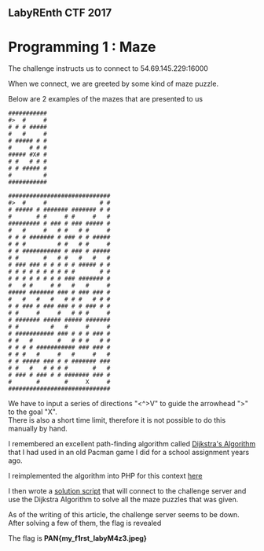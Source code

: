 ## LabyREnth CTF 2017
# Programming 1 : Maze

The challenge instructs us to connect to 54.69.145.229:16000

When we connect, we are greeted by some kind of maze puzzle.

Below are 2 examples of the mazes that are presented to us

```
###########
#>  #     #
# # # #####
#   #     #
# ##### # #
#     # # #
##### #X# #
# #   # # #
# # ##### #
#         #
###########

#############################
#>  #     #               # #
# ##### # ####### ####### # #
#       # #     # #     #   #
######### # ### # ### ##### #
#   #     #   # #   # #     #
# # # ####### # ### # # #####
# # #         # #   # #     #
# # ########### # ### # #####
# #       #   # #   #   #   #
# ### ### # # # # # ##### # #
# # # # # # # # # #       # #
# # # # # # # # ### ####### #
#   # #     # #   #   #     #
##### ####### ### # ### ### #
#   #   #   #   # # #   # # #
# # ### # ### ### # # ### # #
# #     #     #   # # #     #
# ####### ##### ##### #######
# #         #   #     #     #
# ########### ### # # # ### #
# #   #       #   # # #   # #
# # # # ########### ### ### #
# # #   #     #   #     #   #
# # ##### ### # # ####### ###
# #   #   # # # #       #   #
# ### # ### # # ####### ### #
#       #       #     X     #
#############################
```

We have to input a series of directions "<^>V" to guide the arrowhead ">" to the goal "X".  
There is also a short time limit, therefore it is not possible to do this manually by hand.

I remembered an excellent path-finding algorithm called [Dijkstra's Algorithm](https://en.wikipedia.org/wiki/Dijkstra%27s_algorithm) that I had used in an old Pacman game I did for a school assignment years ago.

I reimplemented the algorithm into PHP for this context [here](dijkstra.php)

I then wrote a [solution script](soln.php) that will connect to the challenge server and use the Dijkstra Algorithm to solve all the maze puzzles that was given.

As of the writing of this article, the challenge server seems to be down.  
After solving a few of them, the flag is revealed

The flag is **PAN{my_f1rst_labyM4z3.jpeg}**